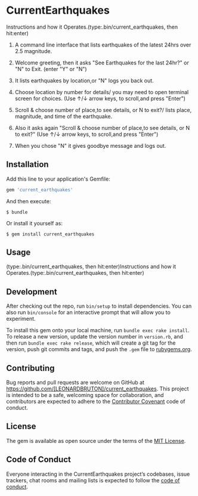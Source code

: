 # CurrentEarthquakes

Instructions and how it Operates.(type:.bin/current_earthquakes, then hit:enter)

1. A command line interface that lists earthquakes of the latest 24hrs over 2.5 magnitude.

2. Welcome greeting, then it asks "See Earthquakes for the last 24hr?" or "N" to Exit. (enter "Y" or "N")
3. It lists earthquakes by location,or "N" logs you back out.
4. Choose location by number for details/ you may need to open terminal screen for choices. (Use ↑/↓ arrow keys, to scroll,and press "Enter")
5. Scroll & choose number of place,to see details, or N to exit?/ lists place, magnitude, and time of the earthquake.
6. Also it asks again "Scroll & choose number of place,to see details, or N to exit?" (Use ↑/↓ arrow keys, to scroll,and press "Enter")
7. When you chose "N" it gives goodbye message and logs out.


## Installation

Add this line to your application's Gemfile:

```ruby
gem 'current_earthquakes'
```

And then execute:

    $ bundle

Or install it yourself as:

    $ gem install current_earthquakes

## Usage

(type:.bin/current_earthquakes, then hit:enter)Instructions and how it Operates.(type:.bin/current_earthquakes, then hit:enter)


## Development

After checking out the repo, run `bin/setup` to install dependencies. You can also run `bin/console` for an interactive prompt that will allow you to experiment.

To install this gem onto your local machine, run `bundle exec rake install`. To release a new version, update the version number in `version.rb`, and then run `bundle exec rake release`, which will create a git tag for the version, push git commits and tags, and push the `.gem` file to [rubygems.org](https://rubygems.org).

## Contributing

Bug reports and pull requests are welcome on GitHub at https://github.com/[LEONARDBRUTON]/current_earthquakes. This project is intended to be a safe, welcoming space for collaboration, and contributors are expected to adhere to the [Contributor Covenant](http://contributor-covenant.org) code of conduct.

## License

The gem is available as open source under the terms of the [MIT License](https://opensource.org/licenses/MIT).

## Code of Conduct

Everyone interacting in the CurrentEarthquakes project’s codebases, issue trackers, chat rooms and mailing lists is expected to follow the [code of conduct](https://github.com/[LEONARDBRUTON]/current_earthquakes/blob/master/CODE_OF_CONDUCT.md).
